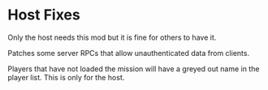 # Host Fixes
Only the host needs this mod but it is fine for others to have it.

Patches some server RPCs that allow unauthenticated data from clients.

Players that have not loaded the mission will have a greyed out name in the player list. This is only for the host.